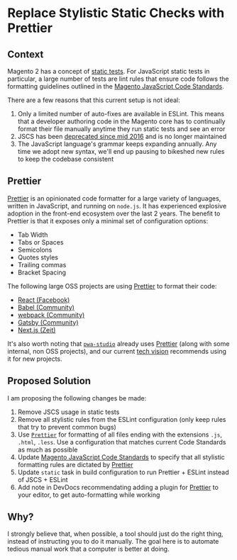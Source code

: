 # Replace Stylistic Static Checks with Prettier

## Context

Magento 2 has a concept of [static tests](https://devdocs.magento.com/guides/v2.3/test/testing.html). For JavaScript static tests in particular, a large number of tests are lint rules that ensure code follows the formatting guidelines outlined in the [Magento JavaScript Code Standards][].

There are a few reasons that this current setup is not ideal:

1. Only a limited number of auto-fixes are available in ESLint. This means that a developer authoring code in the Magento core has to continually format their file manually anytime they run static tests and see an error
1. JSCS has been [deprecated since mid 2016](https://eslint.org/blog/2016/07/jscs-end-of-life) and is no longer maintained
1. The JavaScript language's grammar keeps expanding annually. Any time we adopt new syntax, we'll end up pausing to bikeshed new rules to keep the codebase consistent

## Prettier

[Prettier][] is an opinionated code formatter for a large variety of languages, written in JavaScript, and running on `node.js`. It has experienced explosive adoption in the front-end ecosystem over the last 2 years. The benefit to Prettier is that it exposes only a minimal set of configuration options:

- Tab Width
- Tabs or Spaces
- Semicolons
- Quotes styles
- Trailing commas
- Bracket Spacing

The following large OSS projects are using [Prettier][] to format their code:

- [React (Facebook)](https://github.com/facebook/react/blob/9d483dcfd6aad53ce082d249845436a56eb39248/.prettierrc.js)
- [Babel (Community)](https://github.com/babel/babel/blob/56044c7851d583d498f919e9546caddf8f80a72f/.prettierrc)
- [webpack (Community)](https://github.com/webpack/webpack/blob/07d4d8560060c102a1aed97844d452547d02b1d4/.prettierrc.js)
- [Gatsby (Community)](https://github.com/gatsbyjs/gatsby/blob/aa4f9397665d6d1e7ea6cdd3bfd6f40b449daccf/.prettierrc)
- [Next.js (Zeit)](https://github.com/zeit/next.js/blob/f4f3649de33830d6758172a8d9df8b9a3e7142e9/package.json#L18)

It's also worth noting that [`pwa-studio`](https://github.com/magento-research/pwa-studio/blob/20ff0d13b4d1cbd0ac8d809cdcae19a5f5f355b5/prettier.config.js) already uses [Prettier][] (along with some internal, non OSS projects), and our current [tech vision](https://github.com/magento/architecture/blob/f45e2a6634f673c05c42e32ee0727fbae5658d8d/design-documents/frontend/technical-vision.md#technologies-1) recommends using it for new projects.

## Proposed Solution

I am proposing the following changes be made:

1. Remove JSCS usage in static tests
1. Remove all stylistic rules from the ESLint configuration (only keep rules that try to prevent common bugs)
1. Use [`Prettier`](https://prettier.io/) for formatting of all files ending with the extensions `.js`, `.html`, `.less`. Use a configuration that matches current Code Standards as much as possible
1. Update [Magento JavaScript Code Standards][] to specify that all stylistic formatting rules are dictated by [Prettier][]
1. Update `static` task in build configuration to run Prettier + ESLint instead of JSCS + ESLint
1. Add note in DevDocs recommendating adding a plugin for [Prettier][] to your editor, to get auto-formatting while working

## Why?

I strongly believe that, when possible, a tool should just do the right thing, instead of instructing you to do it manually. The goal here is to automate tedious manual work that a computer is better at doing.

[Prettier]: https://prettier.io/
[Magento JavaScript Code Standards]: https://devdocs.magento.com/guides/v2.3/coding-standards/code-standard-javascript.html